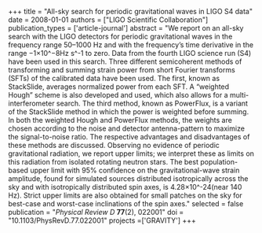 +++
title = "All-sky search for periodic gravitational waves in LIGO S4 data"
date = 2008-01-01
authors = ["LIGO Scientific Collaboration"]
publication_types = ['article-journal']
abstract = "We report on an all-sky search with the LIGO detectors for periodic gravitational waves in the frequency range 50–1000 Hz and with the frequency’s time derivative in the range −1×10^−8Hz s^-1 to zero. Data from the fourth LIGO science run (S4) have been used in this search. Three different semicoherent methods of transforming and summing strain power from short Fourier transforms (SFTs) of the calibrated data have been used. The first, known as StackSlide, averages normalized power from each SFT. A “weighted Hough” scheme is also developed and used, which also allows for a multi-interferometer search. The third method, known as PowerFlux, is a variant of the StackSlide method in which the power is weighted before summing. In both the weighted Hough and PowerFlux methods, the weights are chosen according to the noise and detector antenna-pattern to maximize the signal-to-noise ratio. The respective advantages and disadvantages of these methods are discussed. Observing no evidence of periodic gravitational radiation, we report upper limits; we interpret these as limits on this radiation from isolated rotating neutron stars. The best population-based upper limit with 95% confidence on the gravitational-wave strain amplitude, found for simulated sources distributed isotropically across the sky and with isotropically distributed spin axes, is 4.28×10^-24(near 140 Hz). Strict upper limits are also obtained for small patches on the sky for best-case and worst-case inclinations of the spin axes."
selected = false
publication = "*Physical Review D* **77**(2), 022001"
doi = "10.1103/PhysRevD.77.022001"
projects =['GRAVITY']
+++
